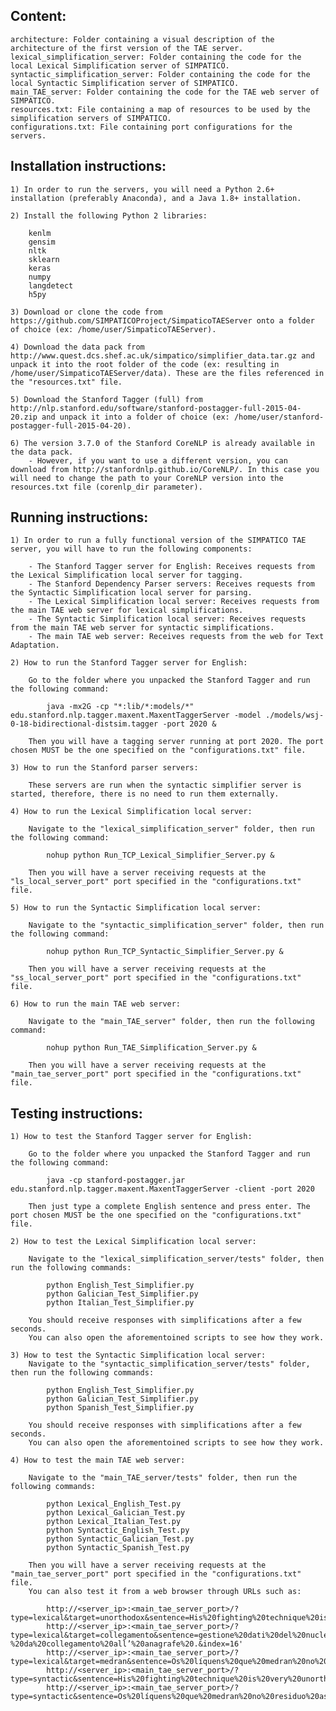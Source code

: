 ## Content:

	architecture: Folder containing a visual description of the architecture of the first version of the TAE server.
	lexical_simplification_server: Folder containing the code for the local Lexical Simplification server of SIMPATICO.
	syntactic_simplification_server: Folder containing the code for the local Syntactic Simplification server of SIMPATICO.
	main_TAE_server: Folder containing the code for the TAE web server of SIMPATICO.
	resources.txt: File containing a map of resources to be used by the simplification servers of SIMPATICO.
	configurations.txt: File containing port configurations for the servers.

## Installation instructions:

	1) In order to run the servers, you will need a Python 2.6+ installation (preferably Anaconda), and a Java 1.8+ installation.

	2) Install the following Python 2 libraries:

		kenlm
		gensim
		nltk
		sklearn
		keras
		numpy
		langdetect
		h5py
	
	3) Download or clone the code from https://github.com/SIMPATICOProject/SimpaticoTAEServer onto a folder of choice (ex: /home/user/SimpaticoTAEServer).
	
	4) Download the data pack from http://www.quest.dcs.shef.ac.uk/simpatico/simplifier_data.tar.gz and unpack it into the root folder of the code (ex: resulting in /home/user/SimpaticoTAEServer/data). These are the files referenced in the "resources.txt" file.
	
	5) Download the Stanford Tagger (full) from http://nlp.stanford.edu/software/stanford-postagger-full-2015-04-20.zip and unpack it into a folder of choice (ex: /home/user/stanford-postagger-full-2015-04-20).
	
	6) The version 3.7.0 of the Stanford CoreNLP is already available in the data pack. 
		- However, if you want to use a different version, you can download from http://stanfordnlp.github.io/CoreNLP/. In this case you will need to change the path to your CoreNLP version into the resources.txt file (corenlp_dir parameter).

## Running instructions:

	1) In order to run a fully functional version of the SIMPATICO TAE server, you will have to run the following components:
	
		- The Stanford Tagger server for English: Receives requests from the Lexical Simplification local server for tagging.
		- The Stanford Dependency Parser servers: Receives requests from the Syntactic Simplification local server for parsing.
		- The Lexical Simplification local server: Receives requests from the main TAE web server for lexical simplifications.
		- The Syntactic Simplification local server: Receives requests from the main TAE web server for syntactic simplifications.
		- The main TAE web server: Receives requests from the web for Text Adaptation.
		
	2) How to run the Stanford Tagger server for English:
	
		Go to the folder where you unpacked the Stanford Tagger and run the following command:
		
			java -mx2G -cp "*:lib/*:models/*" edu.stanford.nlp.tagger.maxent.MaxentTaggerServer -model ./models/wsj-0-18-bidirectional-distsim.tagger -port 2020 &
			
		Then you will have a tagging server running at port 2020. The port chosen MUST be the one specified on the "configurations.txt" file.
		
	3) How to run the Stanford parser servers:
	
		These servers are run when the syntactic simplifier server is started, therefore, there is no need to run them externally.
	
	4) How to run the Lexical Simplification local server:
	
		Navigate to the "lexical_simplification_server" folder, then run the following command:
			
			nohup python Run_TCP_Lexical_Simplifier_Server.py &
			
		Then you will have a server receiving requests at the "ls_local_server_port" port specified in the "configurations.txt" file.
		
	5) How to run the Syntactic Simplification local server:
	
		Navigate to the "syntactic_simplification_server" folder, then run the following command:
		
			nohup python Run_TCP_Syntactic_Simplifier_Server.py &
			
		Then you will have a server receiving requests at the "ss_local_server_port" port specified in the "configurations.txt" file.
	
	6) How to run the main TAE web server:
	
		Navigate to the "main_TAE_server" folder, then run the following command:
		
			nohup python Run_TAE_Simplification_Server.py &
		
		Then you will have a server receiving requests at the "main_tae_server_port" port specified in the "configurations.txt" file.
		
## Testing instructions:

	1) How to test the Stanford Tagger server for English:
	
		Go to the folder where you unpacked the Stanford Tagger and run the following command:
		
			java -cp stanford-postagger.jar edu.stanford.nlp.tagger.maxent.MaxentTaggerServer -client -port 2020
			
		Then just type a complete English sentence and press enter. The port chosen MUST be the one specified on the "configurations.txt" file.
			
	2) How to test the Lexical Simplification local server:
	
		Navigate to the "lexical_simplification_server/tests" folder, then run the following commands:
			
			python English_Test_Simplifier.py
			python Galician_Test_Simplifier.py
			python Italian_Test_Simplifier.py
			
		You should receive responses with simplifications after a few seconds.
		You can also open the aforementoined scripts to see how they work.
		
	3) How to test the Syntactic Simplification local server:
		Navigate to the "syntactic_simplification_server/tests" folder, then run the following commands:
			
			python English_Test_Simplifier.py
			python Galician_Test_Simplifier.py
			python Spanish_Test_Simplifier.py
			
		You should receive responses with simplifications after a few seconds.
		You can also open the aforementoined scripts to see how they work.
	
	4) How to test the main TAE web server:
	
		Navigate to the "main_TAE_server/tests" folder, then run the following commands:
		
			python Lexical_English_Test.py
			python Lexical_Galician_Test.py
			python Lexical_Italian_Test.py
			python Syntactic_English_Test.py
			python Syntactic_Galician_Test.py
			python Syntactic_Spanish_Test.py
		
		Then you will have a server receiving requests at the "main_tae_server_port" port specified in the "configurations.txt" file.
		You can also test it from a web browser through URLs such as:
		
			http://<server_ip>:<main_tae_server_port>/?type=lexical&target=unorthodox&sentence=His%20fighting%20technique%20is%20very%20unorthodox%20.&index=5
			http://<server_ip>:<main_tae_server_port>/?type=lexical&target=collegamento&sentence=gestione%20dati%20del%20nucleo%20familiare%20in%20caso%20di%20casa%20famiglia%20(%20nucleo%20familiare%20)%20-%20da%20collegamento%20all’%20anagrafe%20.&index=16'
			http://<server_ip>:<main_tae_server_port>/?type=lexical&target=medran&sentence=Os%20líquens%20que%20medran%20no%20residuo%20asfáltico%20suxiren%20a%20sua%20.&index=3
			http://<server_ip>:<main_tae_server_port>/?type=syntactic&sentence=His%20fighting%20technique%20is%20very%20unorthodox%20.
			http://<server_ip>:<main_tae_server_port>/?type=syntactic&sentence=Os%20líquens%20que%20medran%20no%20residuo%20asfáltico%20suxiren%20a%20sua%20.
